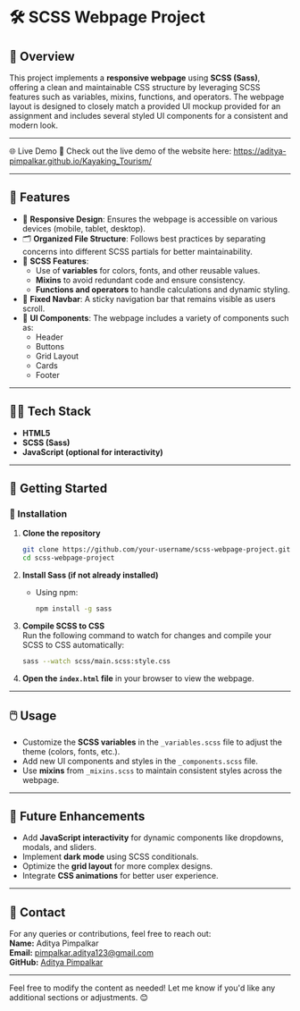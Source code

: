 # 🛠️ SCSS Webpage Project

## 📖 Overview  
This project implements a **responsive webpage** using **SCSS (Sass)**, offering a clean and maintainable CSS structure by leveraging SCSS features such as variables, mixins, functions, and operators. The webpage layout is designed to closely match a provided UI mockup provided for an assignment and includes several styled UI components for a consistent and modern look.

---
🌐 Live Demo
🔗 Check out the live demo of the website here: https://aditya-pimpalkar.github.io/Kayaking_Tourism/

---
## 🌟 Features  
- 📱 **Responsive Design**: Ensures the webpage is accessible on various devices (mobile, tablet, desktop).  
- 🗂️ **Organized File Structure**: Follows best practices by separating concerns into different SCSS partials for better maintainability.  
- 🎨 **SCSS Features**:  
  - Use of **variables** for colors, fonts, and other reusable values.  
  - **Mixins** to avoid redundant code and ensure consistency.  
  - **Functions and operators** to handle calculations and dynamic styling.  
- 📌 **Fixed Navbar**: A sticky navigation bar that remains visible as users scroll.  
- 🧩 **UI Components**: The webpage includes a variety of components such as:  
  - Header  
  - Buttons  
  - Grid Layout  
  - Cards  
  - Footer  

---

## 🧑‍💻 Tech Stack  
- **HTML5**  
- **SCSS (Sass)**  
- **JavaScript (optional for interactivity)**  

---

## 🚀 Getting Started  

### 🔧 Installation  
1. **Clone the repository**  
   ```bash
   git clone https://github.com/your-username/scss-webpage-project.git
   cd scss-webpage-project
   ```

2. **Install Sass (if not already installed)**  
   - Using npm:  
     ```bash
     npm install -g sass
     ```

3. **Compile SCSS to CSS**  
   Run the following command to watch for changes and compile your SCSS to CSS automatically:  
   ```bash
   sass --watch scss/main.scss:style.css
   ```

4. **Open the `index.html` file** in your browser to view the webpage.

---

## 🖱️ Usage  
- Customize the **SCSS variables** in the `_variables.scss` file to adjust the theme (colors, fonts, etc.).  
- Add new UI components and styles in the `_components.scss` file.  
- Use **mixins** from `_mixins.scss` to maintain consistent styles across the webpage.  

---

## 🔮 Future Enhancements  
- Add **JavaScript interactivity** for dynamic components like dropdowns, modals, and sliders.  
- Implement **dark mode** using SCSS conditionals.  
- Optimize the **grid layout** for more complex designs.  
- Integrate **CSS animations** for better user experience.  

---

## 📧 Contact  
For any queries or contributions, feel free to reach out:  
**Name:** Aditya Pimpalkar  
**Email:** pimpalkar.aditya123@gmail.com  
**GitHub:** [Aditya Pimpalkar](https://github.com/Aditya-Pimpalkar)  

---

Feel free to modify the content as needed! Let me know if you'd like any additional sections or adjustments. 😊

